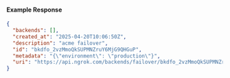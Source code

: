<!-- Code generated for API Clients. DO NOT EDIT. -->
#### Example Response
```json
{
  "backends": [],
  "created_at": "2025-04-20T10:06:50Z",
  "description": "acme failover",
  "id": "bkdfo_2vzMmoQkSUPMNZruY6MjG9QHGuP",
  "metadata": "{\"environment\": \"production\"}",
  "uri": "https://api.ngrok.com/backends/failover/bkdfo_2vzMmoQkSUPMNZruY6MjG9QHGuP"
}

